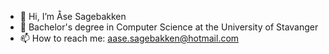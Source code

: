 - 👋 Hi, I’m Åse Sagebakken
- 🌱 Bachelor's degree in Computer Science at the University of Stavanger
- 📫 How to reach me: aase.sagebakken@hotmail.com
